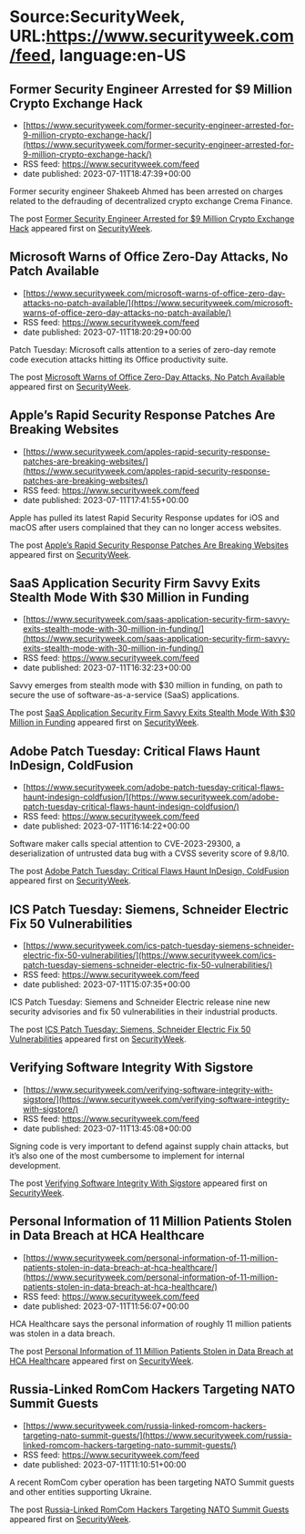 # Source:SecurityWeek, URL:https://www.securityweek.com/feed, language:en-US

## Former Security Engineer Arrested for $9 Million Crypto Exchange Hack
 - [https://www.securityweek.com/former-security-engineer-arrested-for-9-million-crypto-exchange-hack/](https://www.securityweek.com/former-security-engineer-arrested-for-9-million-crypto-exchange-hack/)
 - RSS feed: https://www.securityweek.com/feed
 - date published: 2023-07-11T18:47:39+00:00

<p>Former security engineer Shakeeb Ahmed has been arrested on charges related to the defrauding of decentralized crypto exchange Crema Finance.</p>
<p>The post <a href="https://www.securityweek.com/former-security-engineer-arrested-for-9-million-crypto-exchange-hack/" rel="nofollow">Former Security Engineer Arrested for $9 Million Crypto Exchange Hack</a> appeared first on <a href="https://www.securityweek.com" rel="nofollow">SecurityWeek</a>.</p>

## Microsoft Warns of Office Zero-Day Attacks, No Patch Available
 - [https://www.securityweek.com/microsoft-warns-of-office-zero-day-attacks-no-patch-available/](https://www.securityweek.com/microsoft-warns-of-office-zero-day-attacks-no-patch-available/)
 - RSS feed: https://www.securityweek.com/feed
 - date published: 2023-07-11T18:20:29+00:00

<p>Patch Tuesday: Microsoft calls attention to a series of zero-day remote code execution attacks hitting its Office productivity suite. </p>
<p>The post <a href="https://www.securityweek.com/microsoft-warns-of-office-zero-day-attacks-no-patch-available/" rel="nofollow">Microsoft Warns of Office Zero-Day Attacks, No Patch Available</a> appeared first on <a href="https://www.securityweek.com" rel="nofollow">SecurityWeek</a>.</p>

## Apple’s Rapid Security Response Patches Are Breaking Websites
 - [https://www.securityweek.com/apples-rapid-security-response-patches-are-breaking-websites/](https://www.securityweek.com/apples-rapid-security-response-patches-are-breaking-websites/)
 - RSS feed: https://www.securityweek.com/feed
 - date published: 2023-07-11T17:41:55+00:00

<p>Apple has pulled its latest Rapid Security Response updates for iOS and macOS after users complained that they can no longer access websites. </p>
<p>The post <a href="https://www.securityweek.com/apples-rapid-security-response-patches-are-breaking-websites/" rel="nofollow">Apple&#8217;s Rapid Security Response Patches Are Breaking Websites</a> appeared first on <a href="https://www.securityweek.com" rel="nofollow">SecurityWeek</a>.</p>

## SaaS Application Security Firm Savvy Exits Stealth Mode With $30 Million in Funding
 - [https://www.securityweek.com/saas-application-security-firm-savvy-exits-stealth-mode-with-30-million-in-funding/](https://www.securityweek.com/saas-application-security-firm-savvy-exits-stealth-mode-with-30-million-in-funding/)
 - RSS feed: https://www.securityweek.com/feed
 - date published: 2023-07-11T16:32:23+00:00

<p>Savvy emerges from stealth mode with $30 million in funding, on path to secure the use of software-as-a-service (SaaS) applications.</p>
<p>The post <a href="https://www.securityweek.com/saas-application-security-firm-savvy-exits-stealth-mode-with-30-million-in-funding/" rel="nofollow">SaaS Application Security Firm Savvy Exits Stealth Mode With $30 Million in Funding</a> appeared first on <a href="https://www.securityweek.com" rel="nofollow">SecurityWeek</a>.</p>

## Adobe Patch Tuesday: Critical Flaws Haunt InDesign, ColdFusion
 - [https://www.securityweek.com/adobe-patch-tuesday-critical-flaws-haunt-indesign-coldfusion/](https://www.securityweek.com/adobe-patch-tuesday-critical-flaws-haunt-indesign-coldfusion/)
 - RSS feed: https://www.securityweek.com/feed
 - date published: 2023-07-11T16:14:22+00:00

<p>Software maker calls special attention to CVE-2023-29300, a deserialization of untrusted data bug with a CVSS severity score of 9.8/10.</p>
<p>The post <a href="https://www.securityweek.com/adobe-patch-tuesday-critical-flaws-haunt-indesign-coldfusion/" rel="nofollow">Adobe Patch Tuesday: Critical Flaws Haunt InDesign, ColdFusion</a> appeared first on <a href="https://www.securityweek.com" rel="nofollow">SecurityWeek</a>.</p>

## ICS Patch Tuesday: Siemens, Schneider Electric Fix 50 Vulnerabilities
 - [https://www.securityweek.com/ics-patch-tuesday-siemens-schneider-electric-fix-50-vulnerabilities/](https://www.securityweek.com/ics-patch-tuesday-siemens-schneider-electric-fix-50-vulnerabilities/)
 - RSS feed: https://www.securityweek.com/feed
 - date published: 2023-07-11T15:07:35+00:00

<p>ICS Patch Tuesday: Siemens and Schneider Electric release nine new security advisories and fix 50 vulnerabilities in their industrial products.</p>
<p>The post <a href="https://www.securityweek.com/ics-patch-tuesday-siemens-schneider-electric-fix-50-vulnerabilities/" rel="nofollow">ICS Patch Tuesday: Siemens, Schneider Electric Fix 50 Vulnerabilities</a> appeared first on <a href="https://www.securityweek.com" rel="nofollow">SecurityWeek</a>.</p>

## Verifying Software Integrity With Sigstore
 - [https://www.securityweek.com/verifying-software-integrity-with-sigstore/](https://www.securityweek.com/verifying-software-integrity-with-sigstore/)
 - RSS feed: https://www.securityweek.com/feed
 - date published: 2023-07-11T13:45:08+00:00

<p>Signing code is very important to defend against supply chain attacks, but it’s also one of the most cumbersome to implement for internal development. </p>
<p>The post <a href="https://www.securityweek.com/verifying-software-integrity-with-sigstore/" rel="nofollow">Verifying Software Integrity With Sigstore</a> appeared first on <a href="https://www.securityweek.com" rel="nofollow">SecurityWeek</a>.</p>

## Personal Information of 11 Million Patients Stolen in Data Breach at HCA Healthcare
 - [https://www.securityweek.com/personal-information-of-11-million-patients-stolen-in-data-breach-at-hca-healthcare/](https://www.securityweek.com/personal-information-of-11-million-patients-stolen-in-data-breach-at-hca-healthcare/)
 - RSS feed: https://www.securityweek.com/feed
 - date published: 2023-07-11T11:56:07+00:00

<p>HCA Healthcare says the personal information of roughly 11 million patients was stolen in a data breach.</p>
<p>The post <a href="https://www.securityweek.com/personal-information-of-11-million-patients-stolen-in-data-breach-at-hca-healthcare/" rel="nofollow">Personal Information of 11 Million Patients Stolen in Data Breach at HCA Healthcare</a> appeared first on <a href="https://www.securityweek.com" rel="nofollow">SecurityWeek</a>.</p>

## Russia-Linked RomCom Hackers Targeting NATO Summit Guests
 - [https://www.securityweek.com/russia-linked-romcom-hackers-targeting-nato-summit-guests/](https://www.securityweek.com/russia-linked-romcom-hackers-targeting-nato-summit-guests/)
 - RSS feed: https://www.securityweek.com/feed
 - date published: 2023-07-11T11:10:51+00:00

<p>A recent RomCom cyber operation has been targeting NATO Summit guests and other entities supporting Ukraine.</p>
<p>The post <a href="https://www.securityweek.com/russia-linked-romcom-hackers-targeting-nato-summit-guests/" rel="nofollow">Russia-Linked RomCom Hackers Targeting NATO Summit Guests</a> appeared first on <a href="https://www.securityweek.com" rel="nofollow">SecurityWeek</a>.</p>

